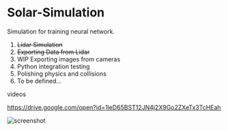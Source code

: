 # Solar-Simulation

Simulation for training neural network. 

1) ~~Lidar Simulation~~
2) ~~Exporting Data from Lidar~~
3) WIP Exporting images from cameras
4) Python integration testing
5) Polishing physics and collisions
6) To be defined...

videos

https://drive.google.com/open?id=1leD65BST12JN4j2X9Go2ZXeTx3TcHEah

![screenshot](https://i.imgur.com/llaopUN.png "Some alpha screenshots")
